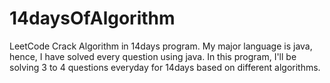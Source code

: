# 14daysOfAlgorithm

LeetCode Crack Algorithm in 14days program.
My major language is java, hence, I have solved every question using java.
In this program, I'll be solving 3 to 4 questions everyday for 14days based on different algorithms. 
